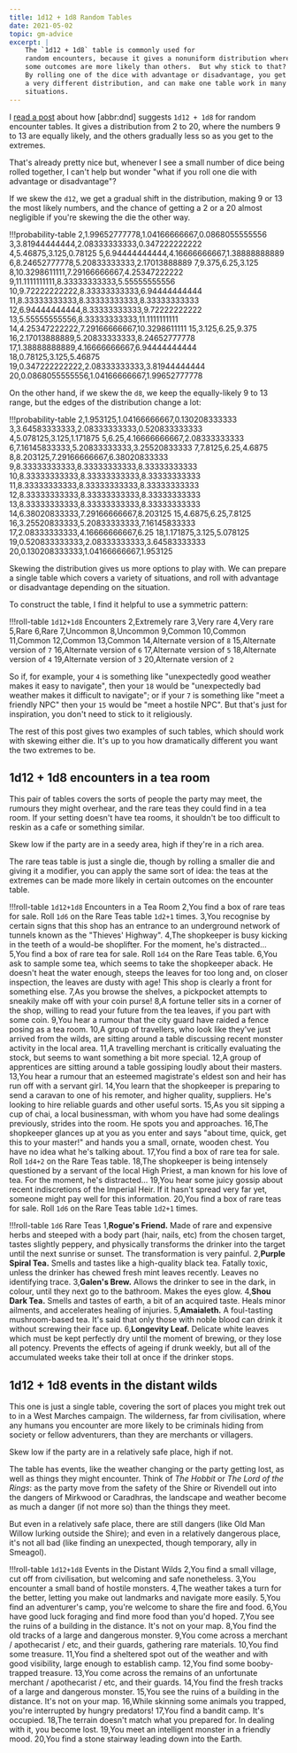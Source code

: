 ```yaml
---
title: 1d12 + 1d8 Random Tables
date: 2021-05-02
topic: gm-advice
excerpt: |
    The `1d12 + 1d8` table is commonly used for
    random encounters, because it gives a nonuniform distribution where
    some outcomes are more likely than others.  But why stick to that?
    By rolling one of the dice with advantage or disadvantage, you get
    a very different distribution, and can make one table work in many
    situations.
---
```


I [read a post][] about how [abbr:dnd] suggests `1d12 + 1d8`
for random encounter tables.  It gives a distribution from 2 to
20, where the numbers 9 to 13 are equally likely, and the others
gradually less so as you get to the extremes.

[read a post]: https://merricb.com/2020/10/12/random-encounters-1d8-1d12/

That's already pretty nice but, whenever I see a small number of dice
being rolled together, I can't help but wonder "what if you roll one
die with advantage or disadvantage"?

If we skew the `d12`, we get a gradual shift in
the distribution, making 9 or 13 the most likely numbers, and the
chance of getting a 2 or a 20 almost negligible if you're skewing the
die the other way.

!!!probability-table
2,1.99652777778,1.04166666667,0.0868055555556
3,3.81944444444,2.08333333333,0.347222222222
4,5.46875,3.125,0.78125
5,6.94444444444,4.16666666667,1.38888888889
6,8.24652777778,5.20833333333,2.17013888889
7,9.375,6.25,3.125
8,10.3298611111,7.29166666667,4.25347222222
9,11.1111111111,8.33333333333,5.55555555556
10,9.72222222222,8.33333333333,6.94444444444
11,8.33333333333,8.33333333333,8.33333333333
12,6.94444444444,8.33333333333,9.72222222222
13,5.55555555556,8.33333333333,11.1111111111
14,4.25347222222,7.29166666667,10.3298611111
15,3.125,6.25,9.375
16,2.17013888889,5.20833333333,8.24652777778
17,1.38888888889,4.16666666667,6.94444444444
18,0.78125,3.125,5.46875
19,0.347222222222,2.08333333333,3.81944444444
20,0.0868055555556,1.04166666667,1.99652777778

On the other hand, if we skew the `d8`, we keep
the equally-likely 9 to 13 range, but the edges of the distribution
change a lot:

!!!probability-table
2,1.953125,1.04166666667,0.130208333333
3,3.64583333333,2.08333333333,0.520833333333
4,5.078125,3.125,1.171875
5,6.25,4.16666666667,2.08333333333
6,7.16145833333,5.20833333333,3.25520833333
7,7.8125,6.25,4.6875
8,8.203125,7.29166666667,6.38020833333
9,8.33333333333,8.33333333333,8.33333333333
10,8.33333333333,8.33333333333,8.33333333333
11,8.33333333333,8.33333333333,8.33333333333
12,8.33333333333,8.33333333333,8.33333333333
13,8.33333333333,8.33333333333,8.33333333333
14,6.38020833333,7.29166666667,8.203125
15,4.6875,6.25,7.8125
16,3.25520833333,5.20833333333,7.16145833333
17,2.08333333333,4.16666666667,6.25
18,1.171875,3.125,5.078125
19,0.520833333333,2.08333333333,3.64583333333
20,0.130208333333,1.04166666667,1.953125

Skewing the distribution gives us more options to play with.  We can
prepare a single table which covers a variety of situations, and roll
with advantage or disadvantage depending on the situation.

To construct the table, I find it helpful to use a symmetric pattern:

!!!roll-table
`1d12+1d8` Encounters
2,Extremely rare
3,Very rare
4,Very rare
5,Rare
6,Rare
7,Uncommon
8,Uncommon
9,Common
10,Common
11,Common
12,Common
13,Common
14,Alternate version of `8`
15,Alternate version of `7`
16,Alternate version of `6`
17,Alternate version of `5`
18,Alternate version of `4`
19,Alternate version of `3`
20,Alternate version of `2`

So if, for example, your `4` is something like "unexpectedly good
weather makes it easy to navigate", then your `18` would be
"unexpectedly bad weather makes it difficult to navigate"; or if your
`7` is something like "meet a friendly NPC" then your `15` would be
"meet a hostile NPC".  But that's just for inspiration, you don't need
to stick to it religiously.

The rest of this post gives two examples of such tables, which should
work with skewing either die.  It's up to you how dramatically
different you want the two extremes to be.

## 1d12 + 1d8 encounters in a tea room

This pair of tables covers the sorts of people the party may meet, the
rumours they might overhear, and the rare teas they could find in a
tea room.  If your setting doesn't have tea rooms, it shouldn't be too
difficult to reskin as a cafe or something similar.

Skew low if the party are in a seedy area, high if they're in a rich
area.

The rare teas table is just a single die, though by rolling a smaller
die and giving it a modifier, you can apply the same sort of idea: the
teas at the extremes can be made more likely in certain outcomes on
the encounter table.

!!!roll-table
`1d12+1d8` Encounters in a Tea Room
2,You find a box of rare teas for sale.  Roll `1d6` on the Rare Teas table `1d2+1` times.
3,You recognise by certain signs that this shop has an entrance to an underground network of tunnels known as the "Thieves' Highway".
4,The shopkeeper is busy kicking in the teeth of a would-be shoplifter.  For the moment, he's distracted...
5,You find a box of rare tea for sale.  Roll `1d4` on the Rare Teas table.
6,You ask to sample some tea, which seems to take the shopkeeper aback.  He doesn't heat the water enough, steeps the leaves for too long and, on closer inspection, the leaves are dusty with age!  This shop is clearly a front for something else.
7,As you browse the shelves, a pickpocket attempts to sneakily make off with your coin purse!
8,A fortune teller sits in a corner of the shop, willing to read your future from the tea leaves, if you part with some coin.
9,You hear a rumour that the city guard have raided a fence posing as a tea room.
10,A group of travellers, who look like they've just arrived from the wilds, are sitting around a table discussing recent monster activity in the local area.
11,A travelling merchant is critically evaluating the stock, but seems to want something a bit more special.
12,A group of apprentices are sitting around a table gossiping loudly about their masters.
13,You hear a rumour that an esteemed magistrate's eldest son and heir has run off with a servant girl.
14,You learn that the shopkeeper is preparing to send a caravan to one of his remoter, and higher quality, suppliers.  He's looking to hire reliable guards and other useful sorts.
15,As you sit sipping a cup of chai, a local businessman, with whom you have had some dealings previously, strides into the room.  He spots you and approaches.
16,The shopkeeper glances up at you as you enter and says "about time, quick, get this to your master!" and hands you a small, ornate, wooden chest.  You have no idea what he's talking about.
17,You find a box of rare tea for sale.  Roll `1d4+2` on the Rare Teas table.
18,The shopkeeper is being intensely questioned by a servant of the local High Priest, a man known for his love of tea.  For the moment, he's distracted...
19,You hear some juicy gossip about recent indiscretions of the Imperial Heir.  If it hasn't spread very far yet, someone might pay well for this information.
20,You find a box of rare teas for sale.  Roll `1d6` on the Rare Teas table `1d2+1` times.

!!!roll-table
`1d6` Rare Teas
1,**Rogue's Friend.**  Made of rare and expensive herbs and steeped with a body part (hair, nails, etc) from the chosen target, tastes slightly peppery, and physically transforms the drinker into the target until the next sunrise or sunset.  The transformation is very painful.
2,**Purple Spiral Tea.**  Smells and tastes like a high-quality black tea.  Fatally toxic, unless the drinker has chewed fresh mint leaves recently.  Leaves no identifying trace.
3,**Galen's Brew.**  Allows the drinker to see in the dark, in colour, until they next go to the bathroom.  Makes the eyes glow.
4,**Shou Dark Tea.**  Smells and tastes of earth, a bit of an acquired taste.  Heals minor ailments, and accelerates healing of injuries.
5,**Amaialeth.**  A foul-tasting mushroom-based tea.  It's said that only those with noble blood can drink it without screwing their face up.
6,**Longevity Leaf.**  Delicate white leaves which must be kept perfectly dry until the moment of brewing, or they lose all potency.  Prevents the effects of ageing if drunk weekly, but all of the accumulated weeks take their toll at once if the drinker stops.

## 1d12 + 1d8 events in the distant wilds

This one is just a single table, covering the sort of places you might
trek out to in a West Marches campaign.  The wilderness, far from
civilisation, where any humans you encounter are more likely to be
criminals hiding from society or fellow adventurers, than they are
merchants or villagers.

Skew low if the party are in a relatively safe place, high if not.

The table has events, like the weather changing or the party getting
lost, as well as things they might encounter.  Think of *The Hobbit*
or *The Lord of the Rings*: as the party move from the safety of the
Shire or Rivendell out into the dangers of Mirkwood or Caradhras, the
landscape and weather become as much a danger (if not more so) than
the things they meet.

But even in a relatively safe place, there are still dangers (like Old
Man Willow lurking outside the Shire); and even in a relatively
dangerous place, it's not all bad (like finding an unexpected, though
temporary, ally in Smeagol).

!!!roll-table
`1d12+1d8` Events in the Distant Wilds
2,You find a small village, cut off from civilisation, but welcoming and safe nonetheless.
3,You encounter a small band of hostile monsters.
4,The weather takes a turn for the better, letting you make out landmarks and navigate more easily.
5,You find an adventurer's camp, you're welcome to share the fire and food.
6,You have good luck foraging and find more food than you'd hoped.
7,You see the ruins of a building in the distance.  It's not on your map.
8,You find the old tracks of a large and dangerous monster.
9,You come across a merchant / apothecarist / etc, and their guards, gathering rare materials.
10,You find some treasure.
11,You find a sheltered spot out of the weather and with good visibility, large enough to establish camp.
12,You find some booby-trapped treasure.
13,You come across the remains of an unfortunate merchant / apothecarist / etc, and their guards.
14,You find the fresh tracks of a large and dangerous monster.
15,You see the ruins of a building in the distance.  It's not on your map.
16,While skinning some animals you trapped, you're interrupted by hungry predators!
17,You find a bandit camp.  It's occupied.
18,The terrain doesn't match what you prepared for.  In dealing with it, you become lost.
19,You meet an intelligent monster in a friendly mood.
20,You find a stone stairway leading down into the Earth.

